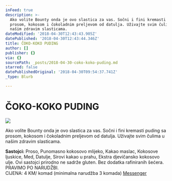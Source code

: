 ```yaml
---
inFeed: true
description: >-
  Ako volite Bounty onda je ovo slastica za vas. Sočni i fini kremasti puding sa
  prosom, kokosom i čokoladnim preljevom od datulja. Uživajte svim čulima u
  našim zdravim slasticama.
dateModified: '2018-04-30T12:43:43.905Z'
datePublished: '2018-04-30T12:43:44.346Z'
title: ČOKO-KOKO PUDING
author: []
publisher: {}
via: {}
sourcePath: _posts/2018-04-30-coko-koko-puding.md
starred: false
datePublishedOriginal: '2018-04-30T09:54:37.741Z'
_type: Blurb

---
```

# ČOKO-KOKO PUDING
![](https://the-grid-user-content.s3-us-west-2.amazonaws.com/5a9f65d8-9f72-4f85-8fc4-39a8076667ad.jpg)

Ako volite Bounty onda je ovo slastica za vas. Sočni i fini kremasti puding sa prosom, kokosom i čokoladnim preljevom od datulja. Uživajte svim čulima u našim zdravim slasticama.

**Sastojci:** Proso, Punomasno kokosovo mlijeko, Kakao maslac, Kokosove ljuskice, Med, Datulje, Sirovi kakao u prahu, Ekstra djevičansko kokosovo ulje. Ovi sastojci prirodno ne sadrže gluten. Bez dodatka rafiniranih šećera. PRAVIMO PO NARUDŽBI.  
CIJENA: 4 KM/ komad (minimalna narudžba 3 komada)
[Messenger][0]

[0]: https://www.messenger.com/t/greenday.kolaci.peciva